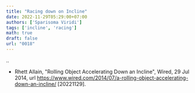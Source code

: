 ```yaml
---
title: "Racing down on Incline"
date: 2022-11-29T05:29:00+07:00
authors: ['Sparisoma Viridi']
tags: ['incline', 'racing']
math: true
draft: false
url: "0018"
---
```


..

+ Rhett Allain, "Rolling Object Accelerating Down an Incline", Wired, 29 Jul 2014, url https://www.wired.com/2014/07/a-rolling-object-accelerating-down-an-incline/ [20221129].
